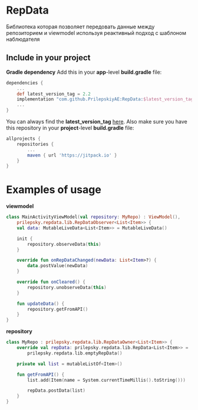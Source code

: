 # RepData

Библиотека которая позволяет передовать данные между репозиторием и viewmodel используя реактивный подход с шаблоном наблюдателя

## Include in your project
**Gradle dependency**
Add this in your **app**-level **build.gradle** file:
```groovy
dependencies {
	...
	def latest_version_tag = 2.2
	implementation "com.github.PrilepskiyAE:RepData:$latest_version_tag"
	...
}
```
You can always find the **latest_version_tag** [here](https://github.com/PrilepskiyAE/RepData/releases).
Also make sure you have this repository in your **project**-level **build.gradle** file:
```groovy
allprojects {
	repositories {
		...
		maven { url 'https://jitpack.io' }
	}
}
```
# Examples of usage

**viewmodel**
```kotlin
class MainActivityViewModel(val repository: MyRepo) : ViewModel(),
    prilepsky.repdata.lib.RepDataObserver<List<Item>> {
    val data: MutableLiveData<List<Item>> = MutableLiveData()

    init {
        repository.observeData(this)
    }

    override fun onRepDataChanged(newData: List<Item>?) {
        data.postValue(newData)
    }

    override fun onCleared() {
        repository.unobserveData(this)
    }

    fun updateData() {
        repository.getFromAPI()
    }
}
```
**repository**
```kotlin
class MyRepo : prilepsky.repdata.lib.RepDataOwner<List<Item>> {
    override val repData: prilepsky.repdata.lib.RepData<List<Item>> =
        prilepsky.repdata.lib.emptyRepData()

    private val list = mutableListOf<Item>()

    fun getFromAPI() {
        list.add(Item(name = System.currentTimeMillis().toString()))

        repData.postData(list)
    }
}
```
